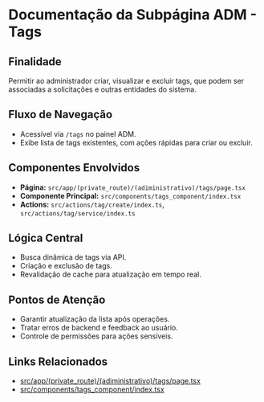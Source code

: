 # Documentação da Subpágina ADM - Tags

## Finalidade
Permitir ao administrador criar, visualizar e excluir tags, que podem ser associadas a solicitações e outras entidades do sistema.

## Fluxo de Navegação
- Acessível via `/tags` no painel ADM.
- Exibe lista de tags existentes, com ações rápidas para criar ou excluir.

## Componentes Envolvidos
- **Página:** `src/app/(private_route)/(adiministrativo)/tags/page.tsx`
- **Componente Principal:** `src/components/tags_component/index.tsx`
- **Actions:** `src/actions/tag/create/index.ts`, `src/actions/tag/service/index.ts`

## Lógica Central
- Busca dinâmica de tags via API.
- Criação e exclusão de tags.
- Revalidação de cache para atualização em tempo real.

## Pontos de Atenção
- Garantir atualização da lista após operações.
- Tratar erros de backend e feedback ao usuário.
- Controle de permissões para ações sensíveis.

## Links Relacionados
- [src/app/(private_route)/(adiministrativo)/tags/page.tsx](../../src/app/(private_route)/(adiministrativo)/tags/page.tsx)
- [src/components/tags_component/index.tsx](../../src/components/tags_component/index.tsx)
